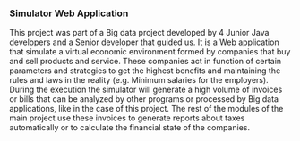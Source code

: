 ### Simulator Web Application
This project was part of a Big data project developed by 4 Junior Java developers and a Senior developer that guided us. It is a Web application that simulate a virtual economic environment formed by companies that buy and sell products and service. These companies act in function of certain parameters and strategies to get the highest benefits and maintaining the rules and laws in the reality (e.g. Minimum salaries for the employers).
During the execution the simulator will generate a high volume of invoices or bills that can be analyzed by other programs or processed by Big data applications, like in the case of this project. The rest of the modules of the main project use these invoices to generate reports about taxes automatically or to calculate the financial state of the companies.

